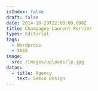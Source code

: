 ```yaml
---
isIndex: false
draft: false
date: 2014-10-29T22:00:00.000Z
title: Champagne Laurent-Perrier
types: Editorial
tags:
  - Wordpress
  - SASS
image:
  src: /images/uploads/lp.jpg
datas:
  - title: Agency
    text: Semio Design
---
```

